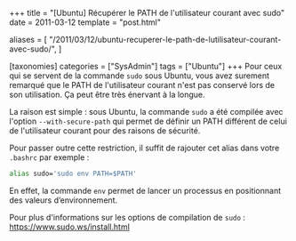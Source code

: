 +++
title = "[Ubuntu] Récupérer le PATH de l'utilisateur courant avec sudo"
date = 2011-03-12
template = "post.html"

aliases = [
  "/2011/03/12/ubuntu-recuperer-le-path-de-lutilisateur-courant-avec-sudo/",
]

[taxonomies]
categories = ["SysAdmin"]
tags = ["Ubuntu"]
+++
Pour ceux qui se servent de la commande `sudo` sous Ubuntu, vous avez surement
remarqué que le PATH de l'utilisateur courant n'est pas conservé lors de son
utilisation. Ça peut être très énervant à la longue.

La raison est simple : sous Ubuntu, la commande `sudo` a été compilée avec
l'option `--with-secure-path` qui permet de définir un PATH différent de celui
de l'utilisateur courant pour des raisons de sécurité.

Pour passer outre cette restriction, il suffit de rajouter cet alias dans votre
`.bashrc` par exemple :

```bash
alias sudo='sudo env PATH=$PATH'
```

En effet, la commande `env` permet de lancer un processus en positionnant des
valeurs d’environnement.

Pour plus d'informations sur les options de compilation de `sudo` :
<https://www.sudo.ws/install.html>
